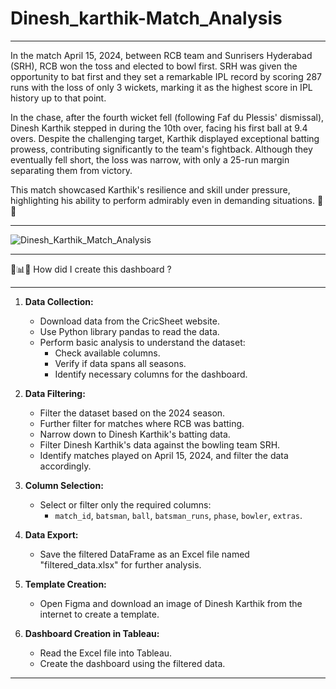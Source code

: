 # Dinesh_karthik-Match_Analysis
-----------------------------------------------------------------------------------------------------------------------------------------------------------------------------------------------------------------
In the match  April 15, 2024, between  RCB team and Sunrisers Hyderabad (SRH), RCB won the toss and elected to bowl first. SRH was given the opportunity to bat first and they set a remarkable IPL record by scoring 287 runs with the loss of only 3 wickets, marking it as the highest score in IPL history up to that point.

In the chase, after the fourth wicket fell (following Faf du Plessis' dismissal), Dinesh Karthik stepped in during the 10th over, facing his first ball at 9.4 overs. Despite the challenging target, Karthik displayed exceptional batting prowess, contributing significantly to the team's fightback. Although they eventually fell short, the loss was narrow, with only a 25-run margin separating them from victory.

This match showcased Karthik's resilience and skill under pressure, highlighting his ability to perform admirably even in demanding situations. 🏏🔥

-----------------------------------------------------------------------------------------------------------------------------------------------------------------------------------------------------------------
![Dinesh_Karthik_Match_Analysis](https://github.com/GaneshPatilDS/Dinesh_karthik_Match_Analysis/assets/123234894/edaa5c15-ffcb-4d95-b558-c637a9c3c0c5)

-----------------------------------------------------------------------------------------------------------------------------------------------------------------------------------------------------------------

🏏📊🔆 How did I create this dashboard ? 

----------------------------------------------------------------------------------------------------------------------------------------------------------------------------------------------------------------

1. **Data Collection:**
   - Download data from the CricSheet website.
   - Use Python library pandas to read the data.
   - Perform basic analysis to understand the dataset:
     - Check available columns.
     - Verify if data spans all seasons.
     - Identify necessary columns for the dashboard.

2. **Data Filtering:**
   - Filter the dataset based on the 2024 season.
   - Further filter for matches where RCB was batting.
   - Narrow down to Dinesh Karthik's batting data.
   - Filter Dinesh Karthik's data against the bowling team SRH.
   - Identify matches played on April 15, 2024, and filter the data accordingly.

3. **Column Selection:**
   - Select or filter only the required columns:
     - `match_id`, `batsman`, `ball`, `batsman_runs`, `phase`, `bowler`, `extras`.

4. **Data Export:**
   - Save the filtered DataFrame as an Excel file named "filtered_data.xlsx" for further analysis.

5. **Template Creation:**
   - Open Figma and download an image of Dinesh Karthik from the internet to create a template.

6. **Dashboard Creation in Tableau:**
   - Read the Excel file into Tableau.
   - Create the dashboard using the filtered data.


-------------------------------------------------------------------------------------------------------------------------------------------------------------------------------------------------------------------
